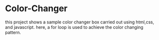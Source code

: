 ﻿# Color-Changer
this project shows a sample color changer box carried out using html,css, and javascript.
here, a for loop is used to achieve the color changing pattern.
